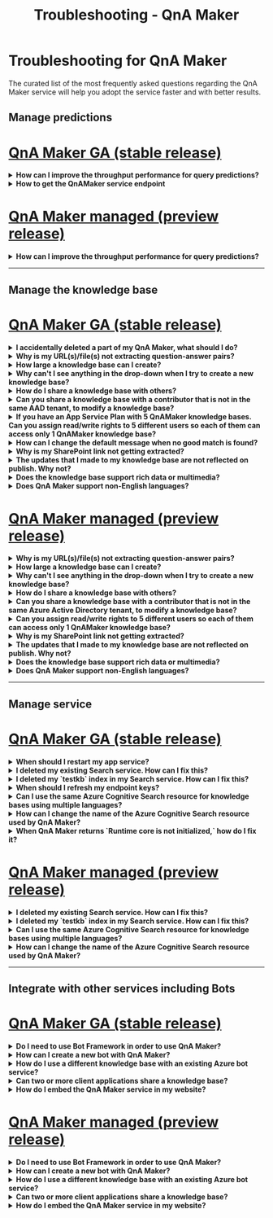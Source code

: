 ﻿---
title: Troubleshooting - QnA Maker
description: The curated list of the most frequently asked questions regarding the QnA Maker service will help you adopt the service faster and with better results.
ms.service: cognitive-services
ms.subservice: qna-maker
ms.topic: troubleshooting
ms.date: 11/09/2020
---
# Troubleshooting for QnA Maker

The curated list of the most frequently asked questions regarding the QnA Maker service will help you adopt the service faster and with better results.

<a name="how-to-get-the-qnamaker-service-hostname"></a>

## Manage predictions

# [QnA Maker GA (stable release)](#tab/v1)

<details>
<summary><b>How can I improve the throughput performance for query predictions?</b></summary>

**Answer**:
Throughput performance issues indicate you need to scale up for both your App service and your Cognitive Search. Consider adding a replica to your Cognitive Search to improve performance.

Learn more about [pricing tiers](Concepts/azure-resources.md).
</details>

<details>
<summary><b>How to get the QnAMaker service endpoint</b></summary>

**Answer**:
QnAMaker service endpoint is useful for debugging purposes when you contact QnAMaker Support or UserVoice. The endpoint is a URL in this form: `https://your-resource-name.azurewebsites.net`.

1. Go to your QnAMaker service (resource group) in the [Azure portal](https://portal.azure.com)

    ![QnAMaker Azure resource group in Azure portal](./media/qnamaker-how-to-troubleshoot/qnamaker-azure-resourcegroup.png)

1. Select the App Service associated with the QnA Maker resource. Typically, the names are the same.

     ![Select QnAMaker App Service](./media/qnamaker-how-to-troubleshoot/qnamaker-azure-appservice.png)

1. The endpoint URL is available in the Overview section

    ![QnAMaker endpoint](./media/qnamaker-how-to-troubleshoot/qnamaker-azure-gethostname.png)

</details>

# [QnA Maker managed (preview release)](#tab/v2)

<details>
<summary><b>How can I improve the throughput performance for query predictions?</b></summary>

**Answer**:
Throughput performance issues indicate you need to scale up your Cognitive Search. Consider adding a replica to your Cognitive Search to improve performance.

Learn more about [pricing tiers](Concepts/azure-resources.md).
</details>

---

## Manage the knowledge base

# [QnA Maker GA (stable release)](#tab/v1)

<details>
<summary><b>I accidentally deleted a part of my QnA Maker, what should I do?</b></summary>

**Answer**:
Do not delete any of the Azure services created along with the QnA Maker resource such as Search or Web App. These are necessary for QnA Maker to work, if you delete one, QnA Maker will stop working correctly.

All deletes are permanent, including question and answer pairs, files, URLs, custom questions and answers, knowledge bases, or Azure resources. Make sure you export your knowledge base from the **Settings** page before deleting any part of your knowledge base.

</details>

<details>
<summary><b>Why is my URL(s)/file(s) not extracting question-answer pairs?</b></summary>

**Answer**:
It's possible that QnA Maker can't auto-extract some question-and-answer (QnA) content from valid FAQ URLs. In such cases, you can paste the QnA content in a .txt file and see if the tool can ingest it. Alternately, you can editorially add content to your knowledge base through the [QnA Maker portal](https://qnamaker.ai).

</details>

<details>
<summary><b>How large a knowledge base can I create?</b></summary>

**Answer**:
The size of the knowledge base depends on the SKU of Azure search you choose when creating the QnA Maker service. Read [here](./concepts/azure-resources.md) for more details.

</details>

<details>
<summary><b>Why can't I see anything in the drop-down when I try to create a new knowledge base?</b></summary>

**Answer**:
You haven't created any QnA Maker services in Azure yet. Read [here](./How-To/set-up-qnamaker-service-azure.md) to learn how to do that.

</details>

<details>
<summary><b>How do I share a knowledge base with others?</b></summary>

**Answer**:
Sharing works at the level of a QnA Maker service, that is, all knowledge bases in the service will be shared. Read [here](./index.yml) how to collaborate on a knowledge base.

</details>

<details>
<summary><b>Can you share a knowledge base with a contributor that is not in the same AAD tenant, to modify a knowledge base?</b></summary>

**Answer**:
Sharing is based on Azure role-based access control (Azure RBAC). If you can share _any_ resource in Azure with another user, you can also share QnA Maker.

</details>

<details>
<summary><b>If you have an App Service Plan with 5 QnAMaker knowledge bases. Can you assign read/write rights to 5 different users so each of them can access only 1 QnAMaker knowledge base?</b></summary>

**Answer**:
You can share an entire QnAMaker service, not individual knowledge bases.

</details>

<details>
<summary><b>How can I change the default message when no good match is found?</b></summary>

**Answer**:
The default message is part of the settings in your App service.
- Go to your App service resource in the Azure portal

![qnamaker appservice](./media/qnamaker-faq/qnamaker-resource-list-appservice.png)
- Click on the **Settings** option

![qnamaker appservice settings](./media/qnamaker-faq/qnamaker-appservice-settings.png)
- Change the value of the **DefaultAnswer** setting
- Restart your App service

![qnamaker appservice restart](./media/qnamaker-faq/qnamaker-appservice-restart.png)


</details>

<details>
<summary><b>Why is my SharePoint link not getting extracted?</b></summary>

**Answer**:
See [Data source locations](./concepts/data-sources-and-content.md#data-source-locations) for more information.

</details>

<details>
<summary><b>The updates that I made to my knowledge base are not reflected on publish. Why not?</b></summary>

**Answer**:
Every edit operation, whether in a table update, test, or setting, needs to be saved before it can be published. Be sure to click the **Save and train** button after every edit operation.

</details>

<details>
<summary><b>Does the knowledge base support rich data or multimedia?</b></summary>

**Answer**:

#### Multimedia auto-extraction for files and URLs

* URLS - limited HTML-to-Markdown conversion capability.
* Files - not supported

#### Answer text in markdown
Once QnA pairs are in the knowledge base, you can edit an answer's markdown text to include links to media available from public URLs.


</details>

<details>
<summary><b>Does QnA Maker support non-English languages?</b></summary>

**Answer**:
See more details about [supported languages](./overview/language-support.md).

If you have content from multiple languages, be sure to create a separate service for each language.

</details>

# [QnA Maker managed (preview release)](#tab/v2)

<details>
<summary><b>Why is my URL(s)/file(s) not extracting question-answer pairs?</b></summary>

**Answer**:
It's possible that QnA Maker can't auto-extract some question-and-answer (QnA) content from valid FAQ URLs. In such cases, you can paste the QnA content in a .txt file and see if the tool can ingest it. Alternately, you can editorially add content to your knowledge base through the [QnA Maker portal](https://qnamaker.ai).

</details>

<details>
<summary><b>How large a knowledge base can I create?</b></summary>

**Answer**:
The size of the knowledge base depends on the SKU of Azure search you choose when creating the QnA Maker service. Read [here](./concepts/azure-resources.md) for more details.

</details>

<details>
<summary><b>Why can't I see anything in the drop-down when I try to create a new knowledge base?</b></summary>

**Answer**:
You haven't created any QnA Maker services in Azure yet. Read [here](./How-To/set-up-qnamaker-service-azure.md) to learn how to do that.

</details>

<details>
<summary><b>How do I share a knowledge base with others?</b></summary>

**Answer**:
Sharing works at the level of a QnA Maker service, that is, all knowledge bases in the service will be shared. Read [here](./index.yml) how to collaborate on a knowledge base.

</details>

<details>
<summary><b>Can you share a knowledge base with a contributor that is not in the same Azure Active Directory tenant, to modify a knowledge base?</b></summary>

**Answer**:
Sharing is based on Azure role-based access control (Azure RBAC). If you can share _any_ resource in Azure with another user, you can also share QnA Maker.

</details>

<details>
<summary><b>Can you assign read/write rights to 5 different users so each of them can access only 1 QnAMaker knowledge base?</b></summary>

**Answer**:
You can share an entire QnAMaker service, not individual knowledge bases.

</details>

<details>
<summary><b>Why is my SharePoint link not getting extracted?</b></summary>

**Answer**:
See [Data source locations](./concepts/data-sources-and-content.md#data-source-locations) for more information.

</details>

<details>
<summary><b>The updates that I made to my knowledge base are not reflected on publish. Why not?</b></summary>

**Answer**:
Every edit operation, whether in a table update, test, or setting, needs to be saved before it can be published. Be sure to click the **Save and train** button after every edit operation.

</details>

<details>
<summary><b>Does the knowledge base support rich data or multimedia?</b></summary>

**Answer**:

#### Multimedia auto-extraction for files and URLs

* URLS - limited HTML-to-Markdown conversion capability.
* Files - not supported

#### Answer text in markdown
Once QnA pairs are in the knowledge base, you can edit an answer's markdown text to include links to media available from public URLs.


</details>

<details>
<summary><b>Does QnA Maker support non-English languages?</b></summary>

**Answer**:
See more details about [supported languages](./overview/language-support.md).

If you have content from multiple languages, be sure to create a separate service for each language.

</details>

---

## Manage service

# [QnA Maker GA (stable release)](#tab/v1)

<details>
<summary><b>When should I restart my app service?</b></summary>

**Answer**:
Refresh your app service when the caution icon is next to the version value for the knowledge base in the **Endpoint keys** table on the **User Settings** [page](https://www.qnamaker.ai/UserSettings).

</details>

<details>
<summary><b>I deleted my existing Search service. How can I fix this?</b></summary>

**Answer**:
If you delete an Azure Cognitive Search index, the operation is final and the index cannot be recovered.

</details>

<details>
<summary><b>I deleted my `testkb` index in my Search service. How can I fix this?</b></summary>

**Answer**:
Your old data can't be recovered. Create a new QnA Maker resource and create your knowledge base again.

</details>

<details>
<summary><b>When should I refresh my endpoint keys?</b></summary>

**Answer**:
Refresh your endpoint keys if you suspect that they have been compromised.

</details>

<details>
<summary><b>Can I use the same Azure Cognitive Search resource for knowledge bases using multiple languages?</b></summary>

**Answer**:
To use multiple language and multiple knowledge bases, the user has to create an QnA Maker resource for each language. This will create a separate Azure search service per language. Mixing different language knowledge bases in a single Azure search service will result in degraded relevance of results.

</details>

<details>
<summary><b>How can I change the name of the Azure Cognitive Search resource used by QnA Maker?</b></summary>

**Answer**:
The name of the Azure Cognitive Search resource is the QnA Maker resource name with some random letters appended at the end. This makes it hard to distinguish between multiple Search resources for QnA Maker. Create a separate search service (naming it the way you would like to) and connect it to your QnA Service. The steps are similar to the steps you need to do to [upgrade an Azure search](How-To/set-up-qnamaker-service-azure.md#upgrade-the-azure-cognitive-search-service).

</details>

<details>
<summary><b>When QnA Maker returns `Runtime core is not initialized,` how do I fix it?</b></summary>

**Answer**:
The disk space for your app service might be full. Steps to fix your disk space:

1. In the [Azure portal](https://portal.azure.com), select your QnA Maker's App service, then stop the service.
1. While still on the App service, select **Development Tools**, then **Advanced Tools**, then **Go**. This opens a new browser window.
1. Select **Debug console**, then **CMD** to open a command line tool.
1. Navigate to the _site/wwwroot/Data/QnAMaker/_ directory.
1. Remove all the folders whose name begins with `rd`.

    **Do not delete** the following:

    * KbIdToRankerMappings.txt file
    * EndpointSettings.json file
    * EndpointKeys folder

1. Start the App service.
1. Access your knowledge base to verify it works now.

</details>

# [QnA Maker managed (preview release)](#tab/v2)


<details>
<summary><b>I deleted my existing Search service. How can I fix this?</b></summary>

**Answer**:
If you delete an Azure Cognitive Search index, the operation is final and the index cannot be recovered.

</details>

<details>
<summary><b>I deleted my `testkb` index in my Search service. How can I fix this?</b></summary>

**Answer**:
Your old data can't be recovered. Create a new QnA Maker resource and create your knowledge base again.

</details>

<details>
<summary><b>Can I use the same Azure Cognitive Search resource for knowledge bases using multiple languages?</b></summary>

**Answer**:
To use multiple language and multiple knowledge bases, the user has to create an QnA Maker resource for each language. This will create a separate Azure search service per language. Mixing different language knowledge bases in a single Azure search service will result in degraded relevance of results.

</details>

<details>
<summary><b>How can I change the name of the Azure Cognitive Search resource used by QnA Maker?</b></summary>

**Answer**:
The name of the Azure Cognitive Search resource is the QnA Maker resource name with some random letters appended at the end. This makes it hard to distinguish between multiple Search resources for QnA Maker. Create a separate search service (naming it the way you would like to) and connect it to your QnA Service. The steps are similar to the steps you need to do to [upgrade an Azure search](How-To/set-up-qnamaker-service-azure.md#upgrade-the-azure-cognitive-search-service).

</details>

---

## Integrate with other services including Bots

# [QnA Maker GA (stable release)](#tab/v1)

<details>
<summary><b>Do I need to use Bot Framework in order to use QnA Maker?</b></summary>

**Answer**:
No, you do not need to use the [Bot Framework](https://github.com/Microsoft/botbuilder-dotnet) with QnA Maker. However, QnA Maker is offered as one of several templates in [Azure Bot Service](/azure/bot-service/?preserve-view=true&view=azure-bot-service-4.0). Bot Service enables rapid intelligent bot development through Microsoft Bot Framework, and it runs in a server-less environment.

</details>

<details>
<summary><b>How can I create a new bot with QnA Maker?</b></summary>

**Answer**:
Follow the instructions in [this](./Quickstarts/create-publish-knowledge-base.md) documentation to create your Bot with Azure Bot Service.

</details>

<details>
<summary><b>How do I use a different knowledge base with an existing Azure bot service?</b></summary>

**Answer**:
You need to have the following information about your knowledge base:

* Knowledge base ID.
* Knowledge base's published endpoint custom subdomain name, known as `host`, found on **Settings** page after you publish.
* Knowledge base's published endpoint key - found on **Settings** page after you publish.

With this information, go to your bot's app service in the Azure portal. Under **Settings -> Configuration -> Application settings**, change those values.

The knowledge base's endpoint key is labeled `QnAAuthkey` in the ABS service.

</details>

<details>
<summary><b>Can two or more client applications share a knowledge base?</b></summary>

**Answer**:
Yes, the knowledge base can be queried from any number of clients. If the response from the knowledge base appears to be slow or time out, consider upgrading the service tier for the app service associated with the knowledge base.

</details>

<details>
<summary><b>How do I embed the QnA Maker service in my website?</b></summary>

**Answer**:
Follow these steps to embed the QnA Maker service as a web-chat control in your website:

1. Create your FAQ bot by following the instructions [here](./Quickstarts/create-publish-knowledge-base.md).
2. Enable the web chat by following the steps [here](/azure/bot-service/bot-service-channel-connect-webchat)

</details>

# [QnA Maker managed (preview release)](#tab/v2)


<details>
<summary><b>Do I need to use Bot Framework in order to use QnA Maker?</b></summary>

**Answer**:
No, you do not need to use the [Bot Framework](https://github.com/Microsoft/botbuilder-dotnet) with QnA Maker. However, QnA Maker is offered as one of several templates in [Azure Bot Service](/azure/bot-service/?preserve-view=true&view=azure-bot-service-4.0). Bot Service enables rapid intelligent bot development through Microsoft Bot Framework, and it runs in a server-less environment.

</details>

<details>
<summary><b>How can I create a new bot with QnA Maker?</b></summary>

**Answer**:
Follow the instructions in [this](./Quickstarts/create-publish-knowledge-base.md) documentation to create your Bot with Azure Bot Service.

</details>

<details>
<summary><b>How do I use a different knowledge base with an existing Azure bot service?</b></summary>

**Answer**:
You need to have the following information about your knowledge base:

* Knowledge base ID.
* Knowledge base's published endpoint custom subdomain name, known as `host`, found on **Settings** page after you publish.
* Knowledge base's published endpoint key - found on **Settings** page after you publish.

With this information, go to your bot's app service in the Azure portal. Under **Settings -> Configuration -> Application settings**, change those values.

The knowledge base's endpoint key is labeled `QnAAuthkey` in the ABS service.

</details>

<details>
<summary><b>Can two or more client applications share a knowledge base?</b></summary>

**Answer**:
Yes, the knowledge base can be queried from any number of clients. If the response from the knowledge base appears to be slow or time out, consider upgrading the service tier for the app service associated with the knowledge base.

</details>

<details>
<summary><b>How do I embed the QnA Maker service in my website?</b></summary>

**Answer**:
Follow these steps to embed the QnA Maker service as a web-chat control in your website:

1. Create your FAQ bot by following the instructions [here](./Quickstarts/create-publish-knowledge-base.md).
2. Enable the web chat by following the steps [here](/azure/bot-service/bot-service-channel-connect-webchat)

---

## Data storage

# [QnA Maker GA (stable release)](#tab/v1)

<details>
<summary><b>What data is stored and where is it stored?</b></summary>

**Answer**:

When you create your QnA Maker service, you selected an Azure region. Your knowledge bases and log files are stored in this region.

</details>

# [QnA Maker managed (preview release)](#tab/v2)

<details>
<summary><b>What data is stored and where is it stored?</b></summary>

**Answer**:

When you create your QnA Maker service, you selected an Azure region. Your knowledge bases and log files are stored in this region.

</details>

---